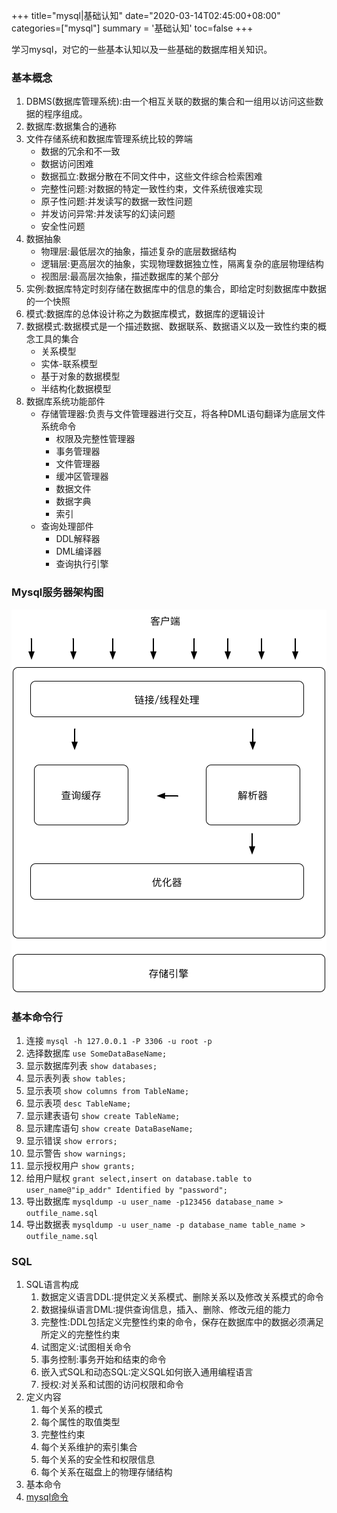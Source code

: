 +++
title="mysql|基础认知"
date="2020-03-14T02:45:00+08:00"
categories=["mysql"]
summary = '基础认知'
toc=false
+++

学习mysql，对它的一些基本认知以及一些基础的数据库相关知识。

### 基本概念

1.	DBMS(数据库管理系统):由一个相互关联的数据的集合和一组用以访问这些数据的程序组成。
2.	数据库:数据集合的通称
3.	文件存储系统和数据库管理系统比较的弊端
	-	数据的冗余和不一致
	-	数据访问困难
	-	数据孤立:数据分散在不同文件中，这些文件综合检索困难
	-	完整性问题:对数据的特定一致性约束，文件系统很难实现
	-	原子性问题:并发读写的数据一致性问题
	-	并发访问异常:并发读写的幻读问题
	-	安全性问题
4.	数据抽象
	-	物理层:最低层次的抽象，描述复杂的底层数据结构
	-	逻辑层:更高层次的抽象，实现物理数据独立性，隔离复杂的底层物理结构
	-	视图层:最高层次抽象，描述数据库的某个部分
5.	实例:数据库特定时刻存储在数据库中的信息的集合，即给定时刻数据库中数据的一个快照
6.	模式:数据库的总体设计称之为数据库模式，数据库的逻辑设计
7.	数据模式:数据模式是一个描述数据、数据联系、数据语义以及一致性约束的概念工具的集合
	-	关系模型
	-	实体-联系模型
	-	基于对象的数据模型
	-	半结构化数据模型
8.	数据库系统功能部件
	-	存储管理器:负责与文件管理器进行交互，将各种DML语句翻译为底层文件系统命令
		-	权限及完整性管理器
		-	事务管理器
		-	文件管理器
		-	缓冲区管理器
		-	数据文件
		-	数据字典
		-	索引
	-	查询处理部件
		-	DDL解释器
		-	DML编译器
		-	查询执行引擎

### Mysql服务器架构图

![Mysql服务器架构图](img_0.png)

### 基本命令行

1.	连接 `mysql -h 127.0.0.1 -P 3306 -u root -p`
2.	选择数据库 `use SomeDataBaseName;`
3.	显示数据库列表 `show databases;`
4.	显示表列表 `show tables;`
5.	显示表项 `show columns from TableName;`
6.	显示表项 `desc TableName;`
7.	显示建表语句 `show create TableName;`
8.	显示建库语句 `show create DataBaseName;`
9.	显示错误 `show errors;`
10.	显示警告 `show warnings;`
11.	显示授权用户 `show grants;`
12.	给用户赋权 `grant select,insert on database.table to user_name@"ip_addr" Identified by "password";`
13.	导出数据库 `mysqldump -u user_name -p123456 database_name > outfile_name.sql`
14.	导出数据表 `mysqldump -u user_name -p database_name table_name > outfile_name.sql`

### SQL

1.	SQL语言构成
	1.	数据定义语言DDL:提供定义关系模式、删除关系以及修改关系模式的命令
	2.	数据操纵语言DML:提供查询信息，插入、删除、修改元组的能力
	3.	完整性:DDL包括定义完整性约束的命令，保存在数据库中的数据必须满足所定义的完整性约束
	4.	试图定义:试图相关命令
	5.	事务控制:事务开始和结束的命令
	6.	嵌入式SQL和动态SQL:定义SQL如何嵌入通用编程语言
	7.	授权:对关系和试图的访问权限和命令
2.	定义内容
	1.	每个关系的模式
	2.	每个属性的取值类型
	3.	完整性约束
	4.	每个关系维护的索引集合
	5.	每个关系的安全性和权限信息
	6.	每个关系在磁盘上的物理存储结构
3.	基本命令
4.	[mysql命令](http://www.runoob.com/mysql/mysql-select-database.html)

